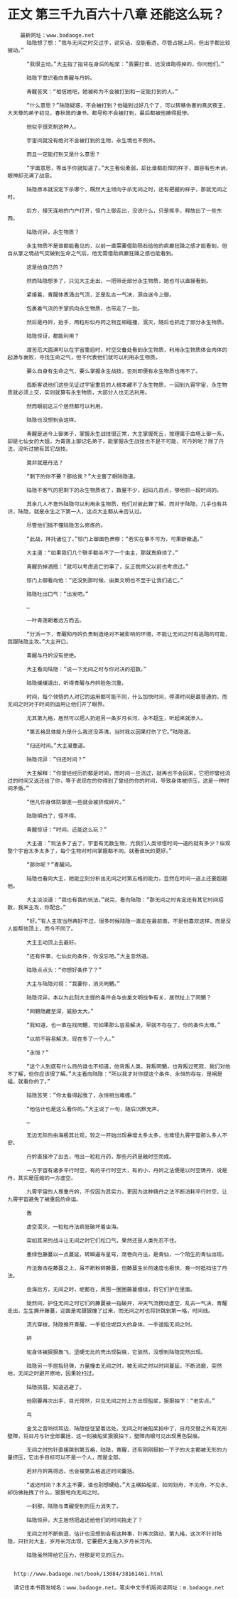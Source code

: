 # 正文 第三千九百六十八章 还能这么玩？
        最新网址：www.badaoge.net
          陆隐想了想：”我与无间之时交过手，说实话，没能看透，尽管占据上风，但出手都比较被动。”
      
          “我很主动。”大主指了指背在身后的船桨：”我要打谁，还没谁跑得掉的，你问他们。”
      
          陆隐下意识看向青醒与丹妗。
      
          青醒苦笑：“相信她吧，她被称为不会被打到和一定能打到的人。”
      
          “什么意思？”陆隐疑惑，不会被打到？他碰到过好几个了，可以转移伤害的真武夜王，大天尊的弟子初见，春秋简的谦书，都号称不会被打到，最后都被他揍得挺惨。
      
          他似乎很克制这种人。
      
          宇宙间就没有绝对不会被打到的生物，永生境也不例外。
      
          而且一定能打到又是什么意思？
      
          “字面意思，等出手你就知道了。”大主看似柔弱，却比谁都彪悍的样子，面容有些木讷，眼神却充满了战意。
      
          陆隐原本就没定下杀哪个，既然大主倾向于杀无间之时，还有把握的样子，那就无间之时。
      
          后方，接天连地的门户打开，惊门上御走出，没说什么，只是挥手，释放出了一些东西。
      
          陆隐诧异，永生物质？
      
          永生物质不是谁都能看见的，以前一直需要借助陨石给他的疯癫狂躁之感才能看到，但自从掌之境战气突破到生命之气后，他无需借助疯癫狂躁之感也能看到。
      
          这是给自己的？
      
          然而陆隐想多了，只见大主走出，一把带走部分永生物质，她也可以直接看到。
      
          紧接着，青醒体表涌出气流，正是乱古一气决，源自迷今上御。
      
          包裹着气流的手掌抓向永生物质，也带走了一批。
      
          然后是丹妗，抬手，两粒形似丹药之物互相碰撞，泯灭，随后也抓走了部分永生物质。
      
          陆隐惊讶，都能利用？
      
          渡苦厄大圆满可以在宇宙重启时，时空交叠处看到永生物质，利用永生物质体会肉体的起源与衰败，寻找生命之气，但不代表他们就可以利用永生物质。
      
          要么自身有生命之气，要么掌握永生战技，否则即便有永生物质也用不了。
      
          孤断客说他们这些见证过宇宙重启的人根本藏不了永生物质，一回到九霄宇宙，永生物质就必须上交，实则就算有永生物质，大部分人也无法利用。
      
          然而眼前这三个居然都可以利用。
      
          陆隐也没想到会这样。
      
          青醒是迷今上御弟子，掌握永生战技很正常，大主掌握死丘，按理属于血塔上御一系，却是七仙女的大姐，为青莲上御记名弟子，能掌握永生战技也不是不可能，可丹妗呢？除了丹法，没听过她有其它战技。
      
          莫非就是丹法？
      
          “剩下的你不要？那给我？”大主瞥了眼陆隐道。
      
          陆隐不客气的把剩下的永生物质收了，数量不少，起码几百点，够他抓一段时间的。
      
          其余几人不意外陆隐可以利用永生物质，他们对彼此算了解，而对于陆隐，几乎也有共识，陆隐，就是永生之下第一人，这点大主都从未否认过。
      
          尽管他们搞不懂陆隐怎么修炼的。
      
          “此战，拜托诸位了。”惊门上御面色肃穆：“若实在事不可为，可果断撤退。”
      
          大主道：“如果我们几个联手都杀不了一个虫主，那就真麻烦了。”
      
          青醒扔掉酒瓶：“就可以考虑逃亡的事了，反正我师父以前也考虑过。”
      
          惊门上御看向他：“还没到那时候，虫巢文明也不至于让我们逃亡。”
      
          陆隐吐出口气：”出发吧。”
      
          …
      
          一叶青莲朝着远方而去。
      
          “分派一下，青醒和丹妗负责制造绝对不被影响的环境，不能让无间之时有逃跑的可能，我跟陆隐主攻。”大主开口。
      
          青醒与丹妗没有拒绝。
      
          大主看向陆隐：”说一下无间之时与你对决的招数。”
      
          陆隐缓缓道出，听得青醒与丹妗脸色沉重。
      
          时间，每个领悟的人对它的运用都可能不同，什么加快时间，停滞时间是最普通的，而无间之时对于时间的运用让他们开了眼界。
      
          尤其第九格，居然可以把人扔进另一条岁月长河，永不超生，听起来就渗人。
      
          “第五格具体能力是什么我还没弄清，当时我以因果打伤了它。”陆隐道。
      
          “归还时间。”大主凝重道。
      
          陆隐诧异：”归还时间？”
      
          大主解释：“你曾经经历的都是时间，而时间一旦流过，就再也不会回来，它把你曾经流过的时间又返还给了你，等于说现在的你得到了曾经的你的时间，导致身体被挤压，这是一种时间矛盾。”
      
          “但凡你身体防御差一些就会被挤成碎片。”
      
          陆隐明白了，怪不得。
      
          青醒惊讶：“时间，还能这么玩？”
      
          大主道：”玩法多了去了，宇宙有无数生物，光我们人类领悟时间一道的就有多少？纵观整个宇宙太多太多了，每个生物对时间掌握都不同，就看谁玩的更好。”
      
          “那你呢？”青醒问。
      
          陆隐也看向大主，她能立刻分析出无间之时第五格的能力，显然在时间一道上还要超越他。
      
          大主淡淡道：“我也有我的玩法。”说完，看向陆隐：“那无间之时肯定还有其它时间招数，我来主攻，你配合。”
      
          “好。”有人主攻当然再好不过，很多时候陆隐一直走在最前面，不是他喜欢这样，而是没人能帮他顶上，而今不同了。
      
          大主主动顶上去最好。
      
          “还有件事，七仙女的条件，你没忘吧。”大主忽然道。
      
          陆隐点点头：“你想好条件了？”
      
          大主与陆隐对视：“我要你，消灭罔魉。”
      
          陆隐诧异，本以为此刻大主提的条件会与虫巢文明战争有关，居然扯上了罔魉？
      
          “罔魉隐藏至深，威胁太大。”
      
          “我知道，也一直在找罔魉，可如果那么容易解决，早就不存在了，你的条件太难。”
      
          “以前不容易解决，现在多了一个人。”
      
          “永恒？”
      
          “这个人到底有什么目的谁也不知道，他背叛人类，背叛罔魉，也背叛过死寂，我们对他不了解，但你应该很了解。”大主看向陆隐：“所以我才对你提这个条件，永恒的存在，是祸是福，就看你的了。”
      
          陆隐苦笑：”你太看得起我了，永恒相当难缠。”
      
          “他估计也是这么看你的。”大主说了一句，随后沉默无声。
      
          …
      
          无边无际的虫海极其壮观，较之一开始出现暴增太多太多，也难怪九霄宇宙那么多人不安。
      
          丹妗直接冲了出去，甩出一粒粒丹药，那些丹药是融时空而成。
      
          一方宇宙有诸多平行时空，有的平行时空大，有的小，丹妗之法便是以时空铸丹，说是丹，其实是压缩的一方虚空。
      
          九霄宇宙的人尊重丹妗，不仅因为其实力，更因为这种铸丹之法不断消耗平行时空，让九霄宇宙避免了被重启的命运。
      
          轰
      
          虚空泯灭，一粒粒丹法疯狂破坏着虫海。
      
          突如其来的战斗让无间之时它们松口气，果然还是人类先忍不住。
      
          墨绿色藤蔓以一点蔓延，转瞬遍布星穹，席卷向丹法，是青仙，一个陌生的青仙出现。
      
          丹法轰击在藤蔓之上，虽不断粉碎藤蔓，但藤蔓生长的速度也极快，竟一时抵挡住了丹法。
      
          虫海后方，无间之时，坭都在，周围一圈圈藤蔓缠绕，将它们护在里面。
      
          陡然间，护住无间之时它们的藤蔓被一指破开，冲天气流搅动虚空，乱古一气决，青醒走出，生生撕开藤蔓，迎面是坭狠狠撞了过来，而无间之时也将针跳到第一格，时间线。
      
          流光穿梭，陆隐推开青醒，一手抵住坭巨大的身体，一手遥指无间之时。
      
          砰
      
          坭身体被狠狠轰飞，坚硬无比的壳出现裂痕，它骇然，没想到陆隐突然出现。
      
          陆隐另一手屈指轻弹，力量撞击无间之时，被无间之时以时间蔓延，不断消磨，突然地，无间之时避开原地，因果轮扫过。
      
          陆隐挑眉，知道逃避了。
      
          他刚要再次出手，目光愕然，只见无间之时上方出现船桨，狠狠拍下：“老实点。”
      
          乓
      
          金戈之音响彻耳边，陆隐怔怔望着远处，无间之时被船桨拍中了，日月交替之外有无形壁障，将日月与针全部囊括，这一刻被船桨狠狠拍下，壁障肉眼可见出现黑色裂痕。
      
          无间之时的针直接跳到第五格，陆隐，青醒，还有刚刚狠拍一下子的大主都被无形的力量挤压，它出手目标可以不是一个人，而是全部。
      
          若非丹妗离得远，也会被第五格返还时间囊括。
      
          “返还时间？本大主不要，谁也别想硬给。”大主横拍船桨，如同划舟，不见舟，不见水，却仿佛拖拽了什么，狠狠甩向无间之时。
      
          一刹那，陆隐与青醒受到的压力消失了。
      
          陆隐惊异，大主居然把返还给他们的时间拖走了？
      
          无间之时不断倒退，估计也没想到会有这种事，针再次跳动，第九格，这次不针对陆隐，只针对大主，岁月长河出现，它要把大主拖入岁月长河内。
      
          陆隐虽然带给它压力，但那是可见的压力。
      
      
      http://www.badaoge.net/book/13084/38161461.html
      
      请记住本书首发域名：www.badaoge.net。笔尖中文手机版阅读网址：m.badaoge.net